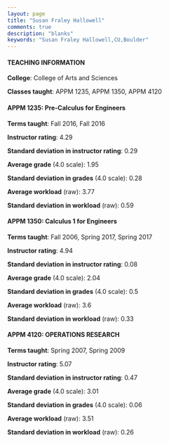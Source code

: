 ```yaml
---
layout: page
title: "Susan Fraley Hallowell" 
comments: true
description: "blanks"
keywords: "Susan Fraley Hallowell,CU,Boulder"
---
```

<head>
<script src="https://ajax.googleapis.com/ajax/libs/jquery/2.1.3/jquery.min.js"></script>
<script src="https://dl.dropboxusercontent.com/s/pc42nxpaw1ea4o9/highcharts.js?dl=0"></script>
<!-- <script src="../assets/js/highcharts.js"></script> -->
<style type="text/css">@font-face {
	font-family: "Bebas Neue";
	src: url(https://www.filehosting.org/file/details/544349/BebasNeue Regular.otf) format("opentype");
	}
	h1.Bebas { 
		font-family: "Bebas Neue", Verdana, Tahoma;
	}
</style>
</head>
	   
#### TEACHING INFORMATION

**College**: College of Arts and Sciences

**Classes taught**: APPM 1235, APPM 1350, APPM 4120

#### APPM 1235: Pre-Calculus for Engineers

**Terms taught**: Fall 2016, Fall 2016

**Instructor rating**: 4.29

**Standard deviation in instructor rating**: 0.29

**Average grade** (4.0 scale): 1.95

**Standard deviation in grades** (4.0 scale): 0.28

**Average workload** (raw): 3.77

**Standard deviation in workload** (raw): 0.59

#### APPM 1350: Calculus 1 for Engineers

**Terms taught**: Fall 2006, Spring 2017, Spring 2017

**Instructor rating**: 4.94

**Standard deviation in instructor rating**: 0.08

**Average grade** (4.0 scale): 2.04

**Standard deviation in grades** (4.0 scale): 0.5

**Average workload** (raw): 3.6

**Standard deviation in workload** (raw): 0.33

#### APPM 4120: OPERATIONS RESEARCH

**Terms taught**: Spring 2007, Spring 2009

**Instructor rating**: 5.07

**Standard deviation in instructor rating**: 0.47

**Average grade** (4.0 scale): 3.01

**Standard deviation in grades** (4.0 scale): 0.06

**Average workload** (raw): 3.51

**Standard deviation in workload** (raw): 0.26

